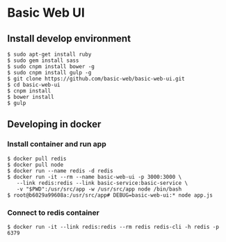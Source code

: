 Basic Web UI
============

## Install develop environment

```
$ sudo apt-get install ruby
$ sudo gem install sass
$ sudo cnpm install bower -g
$ sudo cnpm install gulp -g
$ git clone https://github.com/basic-web/basic-web-ui.git
$ cd basic-web-ui
$ cnpm install
$ bower install
$ gulp
```

## Developing in docker

### Install container and run app

```
$ docker pull redis
$ docker pull node
$ docker run --name redis -d redis
$ docker run -it --rm --name basic-web-ui -p 3000:3000 \
   --link redis:redis --link basic-service:basic-service \
   -v "$PWD":/usr/src/app -w /usr/src/app node /bin/bash
$ root@b6029a99608a:/usr/src/app# DEBUG=basic-web-ui:* node app.js
```

### Connect to redis container

```
$ docker run -it --link redis:redis --rm redis redis-cli -h redis -p 6379
```